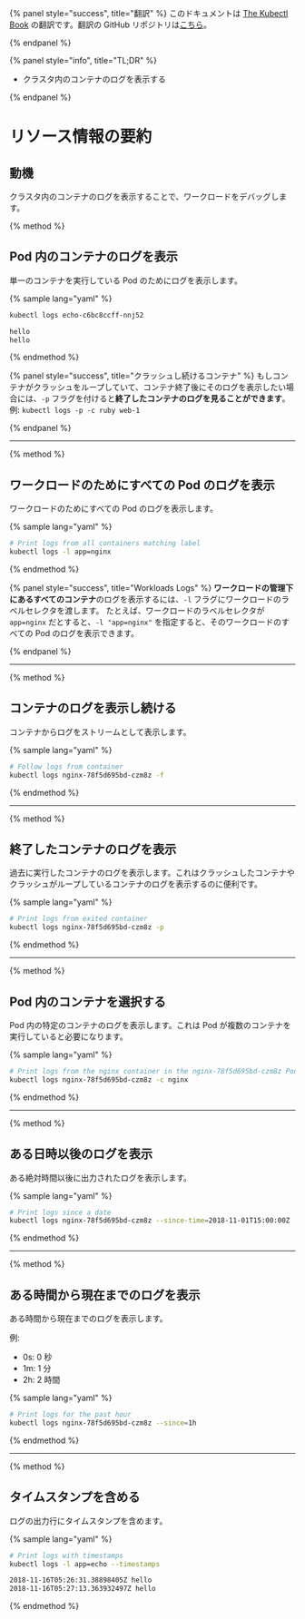 {% panel style="success", title="翻訳" %}
このドキュメントは [The Kubectl Book](https://kubectl.docs.kubernetes.io/) の翻訳です。翻訳の GitHub リポジトリは[こちら](https://github.com/FujiHaruka/kubectl-book-ja)。

{% endpanel %}

{% panel style="info", title="TL;DR" %}

- クラスタ内のコンテナのログを表示する

{% endpanel %}

# リソース情報の要約

## 動機

クラスタ内のコンテナのログを表示することで、ワークロードをデバッグします。

{% method %}

## Pod 内のコンテナのログを表示

単一のコンテナを実行している Pod のためにログを表示します。

{% sample lang="yaml" %}

```bash
kubectl logs echo-c6bc8ccff-nnj52
```

```bash
hello
hello
```

{% endmethod %}

{% panel style="success", title="クラッシュし続けるコンテナ" %}
もしコンテナがクラッシュをループしていて、コンテナ終了後にそのログを表示したい場合には、`-p` フラグを付けると**終了したコンテナのログを見ることができます**。例: `kubectl logs -p -c ruby web-1`

{% endpanel %}

- - -

{% method %}

## ワークロードのためにすべての Pod のログを表示

ワークロードのためにすべての Pod のログを表示します。

{% sample lang="yaml" %}

```bash
# Print logs from all containers matching label
kubectl logs -l app=nginx
```

{% endmethod %}

{% panel style="success", title="Workloads Logs" %}
**ワークロードの管理下にあるすべてのコンテナ**のログを表示するには、`-l` フラグにワークロードのラベルセレクタを渡します。 たとえば、ワークロードのラベルセレクタが `app=nginx` だとすると、`-l "app=nginx"` を指定すると、そのワークロードのすべての Pod のログを表示できます。

{% endpanel %}

- - -

{% method %}

## コンテナのログを表示し続ける

コンテナからログをストリームとして表示します。

{% sample lang="yaml" %}

```bash
# Follow logs from container
kubectl logs nginx-78f5d695bd-czm8z -f
```

{% endmethod %}

- - -

{% method %}

## 終了したコンテナのログを表示

過去に実行したコンテナのログを表示します。これはクラッシュしたコンテナやクラッシュがループしているコンテナのログを表示するのに便利です。

{% sample lang="yaml" %}

```bash
# Print logs from exited container
kubectl logs nginx-78f5d695bd-czm8z -p
```

{% endmethod %}

- - -

{% method %}

## Pod 内のコンテナを選択する

Pod 内の特定のコンテナのログを表示します。これは Pod が複数のコンテナを実行していると必要になります。

{% sample lang="yaml" %}

```bash
# Print logs from the nginx container in the nginx-78f5d695bd-czm8z Pod
kubectl logs nginx-78f5d695bd-czm8z -c nginx
```

{% endmethod %}

- - -

{% method %}

## ある日時以後のログを表示

ある絶対時間以後に出力されたログを表示します。

{% sample lang="yaml" %}

```bash
# Print logs since a date
kubectl logs nginx-78f5d695bd-czm8z --since-time=2018-11-01T15:00:00Z
```

{% endmethod %}

- - -

{% method %}

## ある時間から現在までのログを表示

ある時間から現在までのログを表示します。

例:

- 0s: 0 秒
- 1m: 1 分
- 2h: 2 時間

{% sample lang="yaml" %}

```bash
# Print logs for the past hour
kubectl logs nginx-78f5d695bd-czm8z --since=1h
```

{% endmethod %}

- - -

{% method %}

## タイムスタンプを含める

ログの出力行にタイムスタンプを含めます。

{% sample lang="yaml" %}

```bash
# Print logs with timestamps
kubectl logs -l app=echo --timestamps
```

```bash
2018-11-16T05:26:31.38898405Z hello
2018-11-16T05:27:13.363932497Z hello
```

{% endmethod %}
